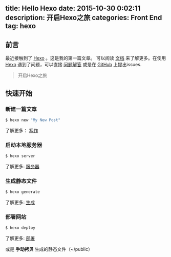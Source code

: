 title: Hello Hexo
date: 2015-10-30 0:02:11
description: 开启Hexo之旅
categories: Front End
tag: hexo
---
## 前言

最近接触到了 [Hexo](http://hexo.io/) 。这是我的第一篇文章。 可以阅读 [文档](http://hexo.io/docs/)  来了解更多。在使用[Hexo](http://hexo.io/) 遇到了问题，可以直接 [问题解答](http://hexo.io/docs/troubleshooting.html) 或是在 [GitHub](https://github.com/hexojs/hexo/issues) 上提出issues.
<!-- more -->
> 开启Hexo之旅

## 快速开始

### 新建一篇文章

``` bash
$ hexo new "My New Post"
```

了解更多： [写作](http://hexo.io/docs/writing.html)

### 启动本地服务器

``` bash
$ hexo server
```

了解更多: [服务器](http://hexo.io/docs/server.html)

### 生成静态文件

``` bash
$ hexo generate
```

了解更多: [生成](http://hexo.io/docs/generating.html)

### 部署网站

``` bash
$ hexo deploy
```

了解更多: [部署](http://hexo.io/docs/deployment.html)

或是 **手动拷贝** 生成的静态文件（~/public）






